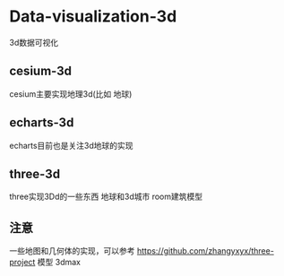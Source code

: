 # Data-visualization-3d
3d数据可视化
## cesium-3d
cesium主要实现地理3d(比如 地球)
## echarts-3d
echarts目前也是关注3d地球的实现
## three-3d
three实现3Dd的一些东西 地球和3d城市 room建筑模型

## 注意
一些地图和几何体的实现，可以参考 https://github.com/zhangyxyx/three-project
模型 3dmax
